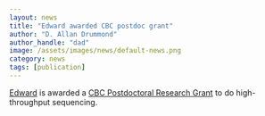 ```yaml
---
layout: news
title: "Edward awarded CBC postdoc grant"
author: "D. Allan Drummond"
author_handle: "dad"
image: /assets/images/news/default-news.png
category: news
tags: [publication]
---
```

[Edward][1] is awarded a [CBC Postdoctoral Research Grant][2] to do high-throughput sequencing.

[1]: /team/edward-wallace/
[2]: http://chicagobiomedicalconsortium.org/grants/postdoctoral_award.php
